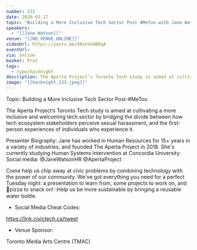 ```yaml
---
number: 233
date: 2020-03-17
topic: "Building a More Inclusive Tech Sector Post #MeToo with Jane Watson"
speakers:
  - "[[Jane Watson]]"
venue: "[[NO_VENUE_ONLINE]]"
videoUrl: https://youtu.be/X0snVw9BRqA
eventUrl:
via: online
booker: Prat
tags:
  - type/hacknight
description: The Aperta Project’s Toronto Tech study is aimed at cultivating a more inclusive and welcoming tech sector by bridging the divide between how tech ecosystem stakeholders perceive sexual harassment, and the first-person experiences of individuals who experience it.
image: "[[hacknight_233.jpeg]]"
---
```


Topic: Building a More Inclusive Tech Sector Post-#MeToo

The Aperta Project’s Toronto Tech study is aimed at cultivating a more inclusive and welcoming tech sector by bridging the divide between how tech ecosystem stakeholders perceive sexual harassment, and the first-person experiences of individuals who experience it.

Presenter Biography: Jane has worked in Human Resources for 15+ years in a variety of industries, and founded The Aperta Project in 2018. She's currently studying Human Systems Intervention at Concordia University.
Social media: @JaneWatsonHR @ApertaProject

Come help us chip away at civic problems by combining technology with the power of our community. We've got everything you need for a perfect Tuesday night: a presentation to learn from, some projects to work on, and 🍕pizza to snack on! 💧Help us be more sustainable by bringing a reusable water bottle.

+ Social Media Cheat Codes:


https://link.civictech.ca/tweet

+ Venue Sponsor:

Toronto Media Arts Centre (TMAC)
